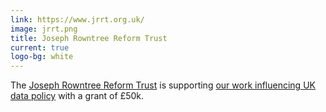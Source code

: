 ```yaml
---
link: https://www.jrrt.org.uk/
image: jrrt.png
title: Joseph Rowntree Reform Trust
current: true
logo-bg: white
---
```

The [Joseph Rowntree Reform Trust](https://www.jrrt.org.uk/) is supporting [our work influencing UK data policy](/projects/2024-jrrt-influencing.md) with a grant of £50k.
